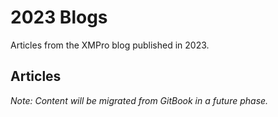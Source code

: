 # 2023 Blogs

Articles from the XMPro blog published in 2023.

## Articles

*Note: Content will be migrated from GitBook in a future phase.*
